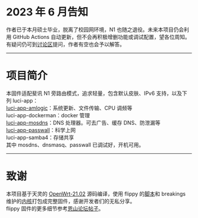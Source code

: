 # 2023 年 6 月告知
作者已于本月硕士毕业，脱离了校园网环境，N1 也随之退役。未来本项目仍会利用 GitHub Actions 自动更新，但不会再积极增删功能或调试配置，望各位周知。有疑问仍可到[讨论区](https://github.com/nantayo/N1-OpenWrt/discussions)提问，作者有空也会予以解答。
***
# 项目简介
本固件适配斐讯 N1 旁路由模式，追求轻量，包含默认皮肤、IPv6 支持，以及下列 luci-app：<br>
[luci-app-amlogic](https://github.com/ophub/luci-app-amlogic)：系统更新、文件传输、CPU 调频等<br>
luci-app-dockerman：docker 管理<br>
[luci-app-mosdns](https://github.com/sbwml/luci-app-mosdns)：DNS 处理器。可去广告、缓存 DNS、防泄漏等<br>
[luci-app-passwall](https://github.com/xiaorouji/openwrt-passwall)：科学上网<br>
luci-app-samba4：存储共享<br>
其中 mosdns、dnsmasq、passwall 已调试好，开机可用。
***
# 致谢
本项目基于天灵的 [OpenWrt-21.02](https://github.com/immortalwrt/immortalwrt/tree/openwrt-21.02) 源码编译，使用 flippy 的[脚本](https://github.com/unifreq/openwrt_packit)和 breakings 维护的[内核](https://github.com/breakings/OpenWrt/releases/tag/kernel_stable)打包成完整固件，感谢开发者们的无私分享。<br>
flippy 固件的更多细节参考[恩山论坛帖子](https://www.right.com.cn/forum/thread-4076037-1-1.html)。
